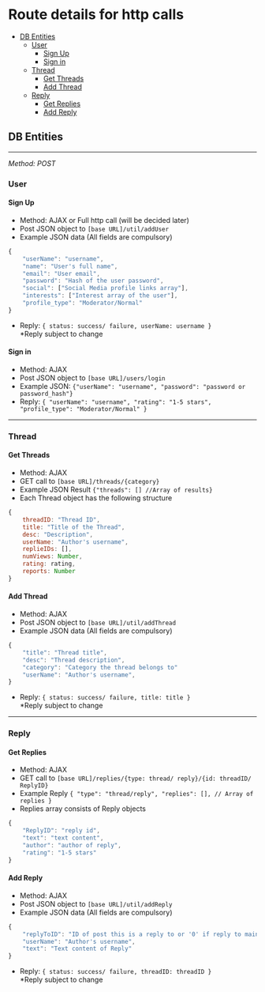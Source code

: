 Route details for http calls
======
- [DB Entities](#db-entities)
    - [User](#user)
        - [Sign Up](#sign-up)
        - [Sign in](#sign-in)
    - [Thread](#thread)
        - [Get Threads](#get-threads)
        - [Add Thread](#add-thread)
    - [Reply](#reply)
        - [Get Replies](#get-replies)
        - [Add Reply](#add-reply)
## DB Entities
---
*Method: POST*

### User
#### Sign Up
+ Method: AJAX or Full http call (will be decided later)
+ Post JSON object to `[base URL]/util/addUser`
+ Example JSON data (All fields are compulsory)
```javascript
{
    "userName": "username",
    "name": "User's full name",
    "email": "User email",
    "password": "Hash of the user password",
    "social": ["Social Media profile links array"],
    "interests": ["Interest array of the user"],
    "profile_type": "Moderator/Normal"
}
```
+ Reply: `{
    status: success/ failure,
    userName: username
}` <br />
*Reply subject to change

#### Sign in
+ Method: AJAX
+ Post JSON object to `[base URL]/users/login`
+ Example JSON: `{"userName": "username", "password": "password or password_hash"}` 
+ Reply: `{
    "userName": "username",
    "rating": "1-5 stars",
    "profile_type": "Moderator/Normal"
}`

---

### Thread

#### Get Threads
+ Method: AJAX
+ GET call to `[base URL]/threads/{category}`
+ Example JSON Result `{"threads": [] //Array of results}`
+ Each Thread object has the following structure
```javascript
{
    threadID: "Thread ID",
    title: "Title of the Thread",
    desc: "Description",
    userName: "Author's username",
    replieIDs: [],
    numViews: Number,
    rating: rating,
    reports: Number
}
```
#### Add Thread
+ Method: AJAX
+ Post JSON object to `[base URL]/util/addThread`
+ Example JSON data (All fields are compulsory)
```javascript
{
    "title": "Thread title",
    "desc": "Thread description",
    "category": "Category the thread belongs to"
    "userName": "Author's username",
}
```
+ Reply: `{
    status: success/ failure,
    title: title
}` <br />
*Reply subject to change

---

### Reply

#### Get Replies
+ Method: AJAX
+ GET call to `[base URL]/replies/{type: thread/ reply}/{id: threadID/ ReplyID}`
+ Example Reply
`
{
    "type": "thread/reply",
    "replies": [], // Array of replies
}
`
+ Replies array consists of Reply objects 
```javascript
{
    "ReplyID": "reply id",
    "text": "text content",
    "author": "author of reply",
    "rating": "1-5 stars"
}
```

#### Add Reply
+ Method: AJAX
+ Post JSON object to `[base URL]/util/addReply`
+ Example JSON data (All fields are compulsory)
```javascript
{
    "replyToID": "ID of post this is a reply to or '0' if reply to main Thread",
    "userName": "Author's username",
    "text": "Text content of Reply"
}
```
+ Reply: `{
    status: success/ failure,
    threadID: threadID
}` <br />
*Reply subject to change
